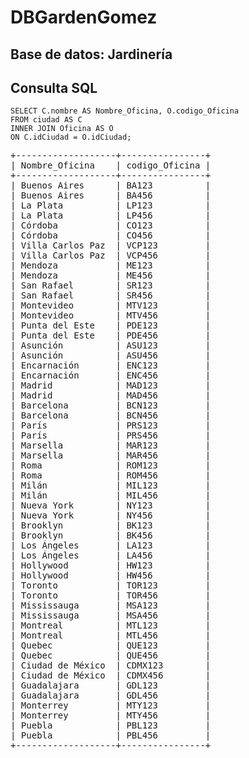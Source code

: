 # DBGardenGomez
## Base de datos: Jardinería

## Consulta SQL

~~~~ mysql
SELECT C.nombre AS Nombre_Oficina, O.codigo_Oficina
FROM ciudad AS C
INNER JOIN Oficina AS O
ON C.idCiudad = O.idCiudad;
~~~~

<pre>
+-------------------+----------------+
| Nombre_Oficina    | codigo_Oficina |
+-------------------+----------------+
| Buenos Aires      | BA123          |
| Buenos Aires      | BA456          |
| La Plata          | LP123          |
| La Plata          | LP456          |
| Córdoba           | CO123          |
| Córdoba           | CO456          |
| Villa Carlos Paz  | VCP123         |
| Villa Carlos Paz  | VCP456         |
| Mendoza           | ME123          |
| Mendoza           | ME456          |
| San Rafael        | SR123          |
| San Rafael        | SR456          |
| Montevideo        | MTV123         |
| Montevideo        | MTV456         |
| Punta del Este    | PDE123         |
| Punta del Este    | PDE456         |
| Asunción          | ASU123         |
| Asunción          | ASU456         |
| Encarnación       | ENC123         |
| Encarnación       | ENC456         |
| Madrid            | MAD123         |
| Madrid            | MAD456         |
| Barcelona         | BCN123         |
| Barcelona         | BCN456         |
| París             | PRS123         |
| París             | PRS456         |
| Marsella          | MAR123         |
| Marsella          | MAR456         |
| Roma              | ROM123         |
| Roma              | ROM456         |
| Milán             | MIL123         |
| Milán             | MIL456         |
| Nueva York        | NY123          |
| Nueva York        | NY456          |
| Brooklyn          | BK123          |
| Brooklyn          | BK456          |
| Los Ángeles       | LA123          |
| Los Ángeles       | LA456          |
| Hollywood         | HW123          |
| Hollywood         | HW456          |
| Toronto           | TOR123         |
| Toronto           | TOR456         |
| Mississauga       | MSA123         |
| Mississauga       | MSA456         |
| Montreal          | MTL123         |
| Montreal          | MTL456         |
| Quebec            | QUE123         |
| Quebec            | QUE456         |
| Ciudad de México  | CDMX123        |
| Ciudad de México  | CDMX456        |
| Guadalajara       | GDL123         |
| Guadalajara       | GDL456         |
| Monterrey         | MTY123         |
| Monterrey         | MTY456         |
| Puebla            | PBL123         |
| Puebla            | PBL456         |
+-------------------+----------------+
</pre>
